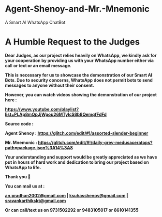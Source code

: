 # Agent-Shenoy-and-Mr.-Mnemonic
A Smart AI WhatsApp ChatBot





# A Humble Request to the Judges

**Dear Judges, as our project relies heavily on WhatsApp, we kindly ask for your cooperation by providing us with your WhatsApp number either via call or text or an email message.**

**This is necessary for us to showcase the demonstration of our Smart AI Bots. Due to security concerns, WhatsApp does not permit bots to send messages to anyone without their consent.** 

**However, you can watch videos showing the demonstration of our project here :**

**https://www.youtube.com/playlist?list=PLAp8mQpJjWpou26MTylcS8b8QemqfFdFd**

**Source code :** 

**Agent Shenoy : https://glitch.com/edit/#!/assorted-slender-beginner**

**Mr. Mnemonic : https://glitch.com/edit/#!/daily-grey-medusaceratops?path=package.json%3A14%3A8**

**Your understanding and support would be greatly appreciated as we have put in hours of hard work and dedication to bring our project based on WhatsApp to life.** 

**Thank you 💐**

**You can mail us at :**

**an.pradhan2002@gmail.com | ksuhasshenoy@gmail.com | sravankarthikskt@gmail.com**

**Or can call/text us on 9731502292 or 9483105017 or 8610141355**

